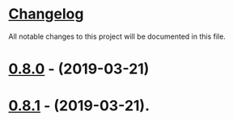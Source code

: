 # [Changelog](https://github.com/EddyLeon/EMS/blob/master/CHANGELOG.md)

All notable changes to this project will be documented in this file.

# [0.8.0](https://github.com/EddyLeon/EMS/releases/tag/v0.8.0) - (2019-03-21)

# [0.8.1](https://github.com/EddyLeon/EMS/releases/tag/v0.8.0) - (2019-03-21).
